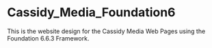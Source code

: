 # Cassidy_Media_Foundation6
This is the website design for the Cassidy Media Web Pages using the Foundation 6.6.3 Framework.
